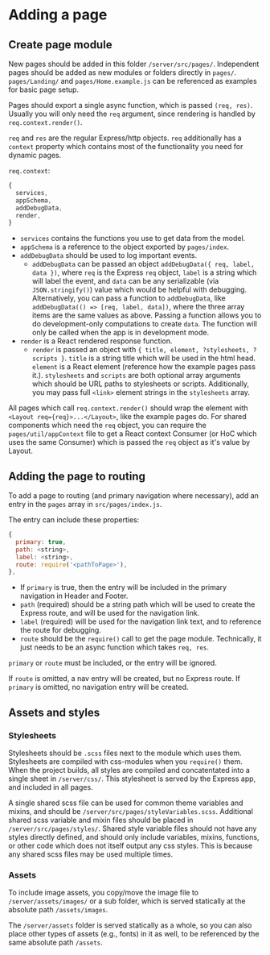 # Adding a page

## Create page module

New pages should be added in this folder `/server/src/pages/`. Independent pages should be added as new modules or folders directly in `pages/`. `pages/Landing/` and `pages/Home.example.js` can be referenced as examples for basic page setup.

Pages should export a single async function, which is passed `(req, res)`. Usually you will only need the `req` argument, since rendering is handled by `req.context.render()`.

`req` and `res` are the regular Express/http objects. `req` additionally has a `context` property which contains most of the functionality you need for dynamic pages.

`req.context`:
```js
{
  services,
  appSchema,
  addDebugData,
  render,
}
```

- `services` contains the functions you use to get data from the model.
- `appSchema` is a reference to the object exported by `pages/index`.
- `addDebugData` should be used to log important events.
  - `addDebugData` can be passed an object `addDebugData({ req, label, data })`, where `req` is the Express `req` object, `label` is a string which will label the event, and `data` can be any serializable (via `JSON.stringify()`) value which would be helpful with debugging. Alternatively, you can pass a function to `addDebugData`, like `addDebugData(() => [req, label, data])`, where the three array items are the same values as above. Passing a function allows you to do development-only computations to create `data`. The function will only be called when the app is in development mode.
- `render` is a React rendered response function.
  - `render` is passed an object with `{ title, element, ?stylesheets, ?scripts }`. `title` is a string title which will be used in the html head. `element` is a React element (reference how the example pages pass it.). `stylesheets` and `scripts` are both optional array arguments which should be URL paths to stylesheets or scripts. Additionally, you may pass full `<link>` element strings in the `stylesheets` array.

All pages which call `req.context.render()` should wrap the element with `<Layout req={req}>...</Layout>`, like the example pages do. For shared components which need the `req` object, you can require the `pages/util/appContext` file to get a React context Consumer (or HoC which uses the same Consumer) which is passed the `req` object as it's value by Layout.

## Adding the page to routing

To add a page to routing (and primary navigation where necessary), add an entry in the `pages` array in `src/pages/index.js`.

The entry can include these properties:
```js
{
  primary: true,
  path: <string>,
  label: <string>,
  route: require('<pathToPage>'),
},
```
- If `primary` is true, then the entry will be included in the primary navigation in Header and Footer.
- `path` (required) should be a string path which will be used to create the Express route, and will be used for the navigation link.
- `label` (required) will be used for the navigation link text, and to reference the route for debugging.
- `route` should be the `require()` call to get the page module. Technically, it just needs to be an async function which takes `req, res`.

`primary` or `route` must be included, or the entry will be ignored.

If `route` is omitted, a nav entry will be created, but no Express route. If `primary` is omitted, no navigation entry will be created.

## Assets and styles

### Stylesheets

Stylesheets should be `.scss` files next to the module which uses them. Stylesheets are compiled with css-modules when you `require()` them. When the project builds, all styles are compiled and concatentated into a single sheet in `/server/css/`. This stylesheet is served by the Express app, and included in all pages.

A single shared scss file can be used for common theme variables and mixins, and should be `/server/src/pages/styleVariables.scss`. Additional shared scss variable and mixin files should be placed in `/server/src/pages/styles/`. Shared style variable files should not have any styles directly defined, and should only include variables, mixins, functions, or other code which does not itself output any css styles. This is because any shared scss files may be used multiple times.

### Assets

To include image assets, you copy/move the image file to `/server/assets/images/` or a sub folder, which is served statically at the absolute path `/assets/images`.

The `/server/assets` folder is served statically as a whole, so you can also place other types of assets (e.g., fonts) in it as well, to be referenced by the same absolute path `/assets`.
